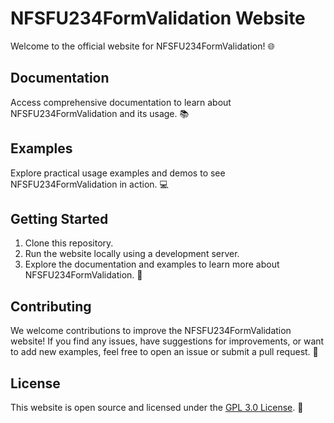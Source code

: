 # NFSFU234FormValidation Website

Welcome to the official website for NFSFU234FormValidation! 🌐

## Documentation

Access comprehensive documentation to learn about NFSFU234FormValidation and its usage. 📚

## Examples

Explore practical usage examples and demos to see NFSFU234FormValidation in action. 💻

## Getting Started

1. Clone this repository.
2. Run the website locally using a development server.
3. Explore the documentation and examples to learn more about NFSFU234FormValidation. 🚀

## Contributing

We welcome contributions to improve the NFSFU234FormValidation website! If you find any issues, have suggestions for improvements, or want to add new examples, feel free to open an issue or submit a pull request. 🎉

## License

This website is open source and licensed under the [GPL 3.0 License](LICENSE). 📝
